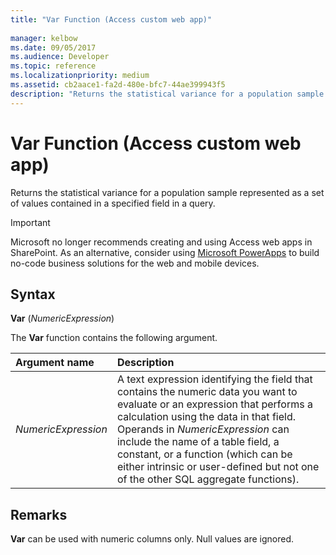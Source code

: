 ```yaml
---
title: "Var Function (Access custom web app)"
  
manager: kelbow
ms.date: 09/05/2017
ms.audience: Developer
ms.topic: reference  
ms.localizationpriority: medium
ms.assetid: cb2aace1-fa2d-480e-bfc7-44ae399943f5
description: "Returns the statistical variance for a population sample represented as a set of values contained in a specified field in a query."
---
```


# Var Function (Access custom web app)

Returns the statistical variance for a population sample represented as a set of values contained in a specified field in a query.
  
> [!IMPORTANT]
> Microsoft no longer recommends creating and using Access web apps in SharePoint. As an alternative, consider using [Microsoft PowerApps](https://powerapps.microsoft.com/) to build no-code business solutions for the web and mobile devices.
  
## Syntax

 **Var** (*NumericExpression*)
  
The **Var** function contains the following argument.
  
|**Argument name**|**Description**|
|:-----|:-----|
| *NumericExpression*  <br/> |A text expression identifying the field that contains the numeric data you want to evaluate or an expression that performs a calculation using the data in that field. Operands in *NumericExpression* can include the name of a table field, a constant, or a function (which can be either intrinsic or user-defined but not one of the other SQL aggregate functions).  <br/> |

## Remarks

 **Var** can be used with numeric columns only. Null values are ignored. 